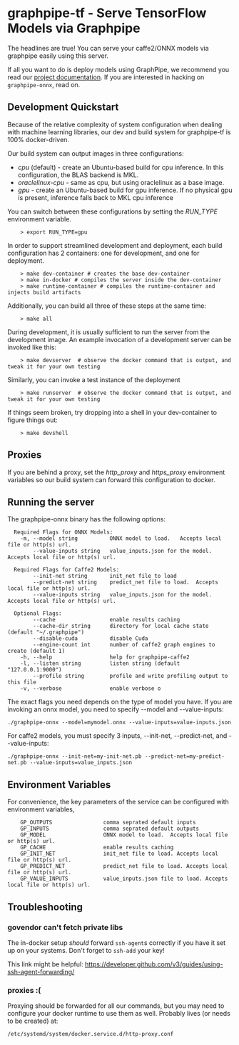 # graphpipe-tf - Serve TensorFlow Models via Graphpipe

The headlines are true! You can serve your caffe2/ONNX models via graphpipe
easily using this server.

If all you want to do is deploy models using GraphPipe, we recommend you read 
our [project documentation](https://oracle.github.io/graphpipe/).  If you are
interested in hacking on `graphpipe-onnx`, read on.

## Development Quickstart
Because of the relative complexity of system configuration when dealing with machine
learning libraries, our dev and build system for graphpipe-tf is 100% docker-driven.

Our build system can output images in three configurations:

* *cpu* (default) - create an Ubuntu-based build for cpu inference.  In this configuration, the BLAS backend is MKL.
* *oraclelinux-cpu* - same as cpu, but using oraclelinux as a base image.
* *gpu* - create an Ubuntu-based build for gpu inference.  If no physical gpu is present, inference falls back to 
  MKL cpu inference

You can switch between these configurations by setting the *RUN_TYPE* environment variable.

```
    > export RUN_TYPE=gpu
```

In order to support streamlined development and deployment, each build configuration
has 2 containers: one for development, and one for deployment.
```
    > make dev-container # creates the base dev-container
    > make in-docker # compiles the server inside the dev-container
    > make runtime-container # compiles the runtime-container and injects build artifacts
```

Additionally, you can build all three of these steps at the same time:
```
    > make all
```

During development, it is usually sufficient to run the server from the development image.
An example invocation of a development server can be invoked like this:
```
    > make devserver  # observe the docker command that is output, and tweak it for your own testing
```

Similarly, you can invoke a test instance of the deployment
```
    > make runserver  # observe the docker command that is output, and tweak it for your own testing
```

If things seem broken, try dropping into a shell in your dev-container to figure things out:

```
    > make devshell
```

## Proxies
If you are behind a proxy, set the *http_proxy* and *https_proxy* environment variables so our build system
can forward this configuration to docker.

## Running the server
The graphpipe-onnx binary has the following options:

```
  Required Flags for ONNX Models:
    -m, --model string          ONNX model to load.   Accepts local file or http(s) url.
        --value-inputs string   value_inputs.json for the model.  Accepts local file or http(s) url.

  Required Flags for Caffe2 Models:
        --init-net string       init_net file to load
        --predict-net string    predict_net file to load.  Accepts local file or http(s) url.
        --value-inputs string   value_inputs.json for the model.  Accepts local file or http(s) url.

  Optional Flags:
        --cache                 enable results caching
        --cache-dir string      directory for local cache state (default "~/.graphpipe")
        --disable-cuda          disable Cuda
        --engine-count int      number of caffe2 graph engines to create (default 1)
    -h, --help                  help for graphpipe-caffe2
    -l, --listen string         listen string (default "127.0.0.1:9000")
        --profile string        profile and write profiling output to this file
    -v, --verbose               enable verbose o
```

The exact flags you need depends on the type of model you have.  If you are invoking an onnx model, you need
to specify --model and --value-inputs:
```
./graphpipe-onnx --model=mymodel.onnx --value-inputs=value-inputs.json
```

For caffe2 models, you must specify 3 inputs, --init-net, --predict-net, and --value-inputs:
```
./graphpipe-onnx --init-net=my-init-net.pb --predict-net=my-predict-net.pb --value-inputs=value_inputs.json
```

## Environment Variables
For convenience, the key parameters of the service can be configured with environment variables,

```
    GP_OUTPUTS                comma seprated default inputs
    GP_INPUTS                 comma seprated default outputs
    GP_MODEL                  ONNX model to load.  Accepts local file or http(s) url.
    GP_CACHE                  enable results caching
    GP_INIT_NET               init_net file to load. Accepts local file or http(s) url.
    GP_PREDICT_NET            predict_net file to load. Accepts local file or http(s) url.
    GP_VALUE_INPUTS           value_inputs.json file to load. Accepts local file or http(s) url.
```


## Troubleshooting

### govendor can't fetch private libs
The in-docker setup _should_ forward `ssh-agent`s correctly if you
have it set up on your systems. Don't forget to `ssh-add` your key!

This link might be helpful: https://developer.github.com/v3/guides/using-ssh-agent-forwarding/

### proxies :(
Proxying should be forwarded for all our commands, but you may need
to configure your docker runtime to use them as well. Probably lives
(or needs to be created) at:

  `/etc/systemd/system/docker.service.d/http-proxy.conf`

